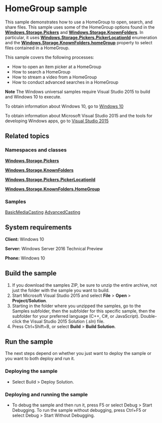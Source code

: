 ﻿<!---
  category: FilesFoldersAndLibraries
  samplefwlink: http://go.microsoft.com/fwlink/p/?LinkId=620549&clcid=0x409
--->

# HomeGroup sample

This sample demonstrates how to use a HomeGroup to open, search, and share files. This sample uses some of the HomeGroup options found in the [**Windows.Storage.Pickers**](http://msdn.microsoft.com/library/windows/apps/br207928) and [**Windows.Storage.KnownFolders**](http://msdn.microsoft.com/library/windows/apps/br227151). In particular, it uses [**Windows.Storage.Pickers.PickerLocationId**](http://msdn.microsoft.com/library/windows/apps/br207890) enumeration and the [**Windows.Storage.KnownFolders.homeGroup**](http://msdn.microsoft.com/library/windows/apps/br227153) property to select files contained in a HomeGroup.

This sample covers the following processes:

-   How to open an item picker at a HomeGroup
-   How to search a HomeGroup
-   How to stream a video from a HomeGroup
-   How to conduct advanced searches in a HomeGroup

**Note** The Windows universal samples require Visual Studio 2015 to build and Windows 10 to execute.
 
To obtain information about Windows 10, go to [Windows 10](http://go.microsoft.com/fwlink/?LinkID=532421)

To obtain information about Microsoft Visual Studio 2015 and the tools for developing Windows apps, go to [Visual Studio 2015](http://go.microsoft.com/fwlink/?LinkID=532422)

## Related topics

### Namespaces and classes

[**Windows.Storage.Pickers**](http://msdn.microsoft.com/library/windows/apps/br207928)

[**Windows.Storage.KnownFolders**](http://msdn.microsoft.com/library/windows/apps/br227151)

[**Windows.Storage.Pickers.PickerLocationId**](http://msdn.microsoft.com/library/windows/apps/br207890)

[**Windows.Storage.KnownFolders.HomeGroup**](http://msdn.microsoft.com/library/windows/apps/br227153)

### Samples

[BasicMediaCasting](../BasicMediaCasting/)
[AdvancedCasting](../AdvancedCasting/)


## System requirements

**Client:** Windows 10

**Server:** Windows Server 2016 Technical Preview

**Phone:** Windows 10

## Build the sample

1. If you download the samples ZIP, be sure to unzip the entire archive, not just the folder with the sample you want to build. 
2. Start Microsoft Visual Studio 2015 and select **File** \> **Open** \> **Project/Solution**.
3. Starting in the folder where you unzipped the samples, go to the Samples subfolder, then the subfolder for this specific sample, then the subfolder for your preferred language (C++, C#, or JavaScript). Double-click the Visual Studio 2015 Solution (.sln) file.
4. Press Ctrl+Shift+B, or select **Build** \> **Build Solution**.

## Run the sample

The next steps depend on whether you just want to deploy the sample or you want to both deploy and run it.

### Deploying the sample

- Select Build > Deploy Solution. 

### Deploying and running the sample

- To debug the sample and then run it, press F5 or select Debug >  Start Debugging. To run the sample without debugging, press Ctrl+F5 or select Debug > Start Without Debugging. 

